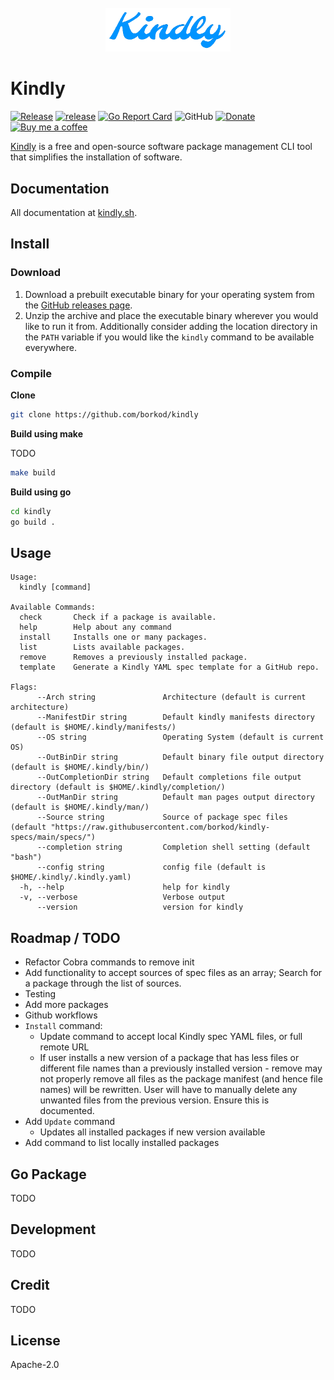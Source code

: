 <div align="center">
	<br>
	<img src="www/img/kindly.png" alt="Logo" width="200">
	<br>
</div>

# Kindly

[![Release](https://img.shields.io/github/v/release/borkod/kindly?sort=semver&style=flat-square)](https://github.com/borkod/kindly/releases/latest)
[![release](https://github.com/borkod/kindly/actions/workflows/release.yml/badge.svg?branch=v0.0.2)](https://github.com/borkod/kindly/actions/workflows/release.yml)
[![Go Report Card](https://goreportcard.com/badge/github.com/borkod/kindly?style=flat-square)](https://goreportcard.com/report/github.com/borkod/kindly)
![GitHub](https://img.shields.io/github/license/borkod/kindly?style=flat-square)
[![Donate](https://img.shields.io/badge/Donate-PayPal-green.svg?style=flat-square)](https://www.paypal.me/borkodj)
[![Buy me a coffee](https://img.shields.io/badge/buy%20me-a%20coffee-orange.svg?style=flat-square)](https://www.buymeacoffee.com/borkod)

[Kindly](https://kindly.sh/) is a free and open-source software package management CLI tool that simplifies the installation of software.

## Documentation

All documentation at [kindly.sh](https://kindly.sh).

## Install

### Download

1. Download a prebuilt executable binary for your operating system from the [GitHub releases page](https://github.com/borko/kindly/releases).
2. Unzip the archive and place the executable binary wherever you would like to run it from. Additionally consider adding the location directory in the `PATH` variable if you would like the `kindly` command to be available everywhere.

### Compile

**Clone**

```sh
git clone https://github.com/borkod/kindly
```

**Build using make**

TODO

```sh
make build
```

**Build using go**

```sh
cd kindly
go build .
```

## Usage

```
Usage:
  kindly [command]

Available Commands:
  check       Check if a package is available.
  help        Help about any command
  install     Installs one or many packages.
  list        Lists available packages.
  remove      Removes a previously installed package.
  template    Generate a Kindly YAML spec template for a GitHub repo.

Flags:
      --Arch string               Architecture (default is current architecture)
      --ManifestDir string        Default kindly manifests directory (default is $HOME/.kindly/manifests/)
      --OS string                 Operating System (default is current OS)
      --OutBinDir string          Default binary file output directory (default is $HOME/.kindly/bin/)
      --OutCompletionDir string   Default completions file output directory (default is $HOME/.kindly/completion/)
      --OutManDir string          Default man pages output directory (default is $HOME/.kindly/man/)
      --Source string             Source of package spec files (default "https://raw.githubusercontent.com/borkod/kindly-specs/main/specs/")
      --completion string         Completion shell setting (default "bash")
      --config string             config file (default is $HOME/.kindly/.kindly.yaml)
  -h, --help                      help for kindly
  -v, --verbose                   Verbose output
      --version                   version for kindly
```
## Roadmap / TODO

- Refactor Cobra commands to remove init
- Add functionality to accept sources of spec files as an array; Search for a package through the list of sources.
- Testing
- Add more packages
- Github workflows
- `Install` command:
  - Update command to accept local Kindly spec YAML files, or full remote URL
  - If user installs a new version of a package that has less files or different file names than a previously installed version - remove may not properly remove all files as the package manifest (and hence file names) will be rewritten. User will have to manually delete any unwanted files from the previous version. Ensure this is documented.
- Add `Update` command
	- Updates all installed packages if new version available
- Add command to list locally installed packages

## Go Package

TODO

## Development

TODO

## Credit

TODO

## License

Apache-2.0